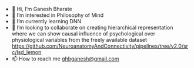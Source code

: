 - 👋 Hi, I’m Ganesh Bharate
- 👀 I’m interested in Philosophy of Mind
- 🌱 I’m currently learning DNN
- 💞️ I’m looking to collaborate on creating hierarchical representation where we can show causal influence of psychological over physiological variables from the freely available dataset https://github.com/NeuroanatomyAndConnectivity/pipelines/tree/v2.0/src/lsd_lemon
- 📫 How to reach me ghbganesh@gmail.com

<!---
ghbganesh/ghbganesh is a ✨ special ✨ repository because its `README.md` (this file) appears on your GitHub profile.
You can click the Preview link to take a look at your changes.
--->
